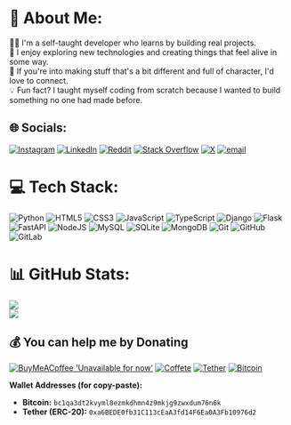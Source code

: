# 💫 About Me:
👨‍💻 I'm a self-taught developer who learns by building real projects.<br>🚀 I enjoy exploring new technologies and creating things that feel alive in some way.<br>🤝 If you're into making stuff that's a bit different and full of character, I'd love to connect.<br>💡 Fun fact? I taught myself coding from scratch because I wanted to build something no one had made before.


## 🌐 Socials:
[![Instagram](https://img.shields.io/badge/Instagram-%23E4405F.svg?logo=Instagram&logoColor=white)](https://instagram.com/theiliakarimi) [![LinkedIn](https://img.shields.io/badge/LinkedIn-%230077B5.svg?logo=linkedin&logoColor=white)](https://linkedin.com/in/iliakarimi) [![Reddit](https://img.shields.io/badge/Reddit-%23FF4500.svg?logo=Reddit&logoColor=white)](https://reddit.com/user/theiliakarimi) [![Stack Overflow](https://img.shields.io/badge/-Stackoverflow-FE7A16?logo=stack-overflow&logoColor=white)](https://stackoverflow.com/users/21306891) [![X](https://img.shields.io/badge/X-black.svg?logo=X&logoColor=white)](https://x.com/theiliakarimi) [![email](https://img.shields.io/badge/Email-D14836?logo=gmail&logoColor=white)](mailto:iliakarimi.dev@gmail.com) 

# 💻 Tech Stack:
![Python](https://img.shields.io/badge/python-3670A0?style=for-the-badge&logo=python&logoColor=ffdd54) ![HTML5](https://img.shields.io/badge/html5-%23E34F26.svg?style=for-the-badge&logo=html5&logoColor=white) ![CSS3](https://img.shields.io/badge/css3-%231572B6.svg?style=for-the-badge&logo=css3&logoColor=white) ![JavaScript](https://img.shields.io/badge/javascript-%23323330.svg?style=for-the-badge&logo=javascript&logoColor=%23F7DF1E) ![TypeScript](https://img.shields.io/badge/typescript-%23007ACC.svg?style=for-the-badge&logo=typescript&logoColor=white) ![Django](https://img.shields.io/badge/django-%23092E20.svg?style=for-the-badge&logo=django&logoColor=white) ![Flask](https://img.shields.io/badge/flask-%23000.svg?style=for-the-badge&logo=flask&logoColor=white) ![FastAPI](https://img.shields.io/badge/FastAPI-005571?style=for-the-badge&logo=fastapi) ![NodeJS](https://img.shields.io/badge/node.js-6DA55F?style=for-the-badge&logo=node.js&logoColor=white) ![MySQL](https://img.shields.io/badge/mysql-4479A1.svg?style=for-the-badge&logo=mysql&logoColor=white) ![SQLite](https://img.shields.io/badge/sqlite-%2307405e.svg?style=for-the-badge&logo=sqlite&logoColor=white) ![MongoDB](https://img.shields.io/badge/MongoDB-%234ea94b.svg?style=for-the-badge&logo=mongodb&logoColor=white) ![Git](https://img.shields.io/badge/git-%23F05033.svg?style=for-the-badge&logo=git&logoColor=white) ![GitHub](https://img.shields.io/badge/github-%23121011.svg?style=for-the-badge&logo=github&logoColor=white) ![GitLab](https://img.shields.io/badge/gitlab-%23181717.svg?style=for-the-badge&logo=gitlab&logoColor=white)
# 📊 GitHub Stats:
![](https://github-readme-stats.vercel.app/api?username=iliakarimi&theme=shadow_blue&hide_border=false&include_all_commits=true&count_private=false)<br/>
![](https://github-readme-stats.vercel.app/api/top-langs/?username=iliakarimi&theme=shadow_blue&hide_border=false&include_all_commits=true&count_private=false&layout=compact)

  ## 💰 You can help me by Donating
  [![BuyMeACoffee 'Unavailable for now'](https://img.shields.io/badge/Buy%20Me%20a%20Coffee%20'Unavailable%20for%20now'-ffdd00?style=for-the-badge&logo=buy-me-a-coffee&logoColor=black)](https://buymeacoffee.com/iliakairmi) 
  [![Coffete](https://img.shields.io/badge/Cofeete(iran)-ffd67d?style=for-the-badge&logoColor=black)](http://www.coffeete.ir/iliakarimi) 
  [![Tether](https://img.shields.io/badge/Tether-00fa89?style=for-the-badge&logoColor=black)](ethereum:0xa6BEDE0fb31C113cEaA3fd14F6Ea0A3Fb10976d2)
  [![Bitcoin](https://img.shields.io/badge/Bitcoin-fae100?style=for-the-badge&logoColor=black)](bitcoin:bc1qa3dt2kvyml8ezmkdhmn4z9mkjg9zwxdum76n6k)

**Wallet Addresses (for copy-paste):**

- **Bitcoin:** `bc1qa3dt2kvyml8ezmkdhmn4z9mkjg9zwxdum76n6k`  
- **Tether (ERC-20):** `0xa6BEDE0fb31C113cEaA3fd14F6Ea0A3Fb10976d2`
